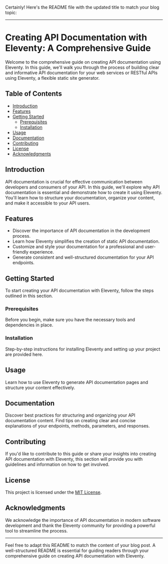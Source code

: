 Certainly! Here's the README file with the updated title to match your blog topic:

---

# Creating API Documentation with Eleventy: A Comprehensive Guide

Welcome to the comprehensive guide on creating API documentation using Eleventy. In this guide, we'll walk you through the process of building clear and informative API documentation for your web services or RESTful APIs using Eleventy, a flexible static site generator.

## Table of Contents

- [Introduction](#introduction)
- [Features](#features)
- [Getting Started](#getting-started)
    - [Prerequisites](#prerequisites)
    - [Installation](#installation)
- [Usage](#usage)
- [Documentation](#documentation)
- [Contributing](#contributing)
- [License](#license)
- [Acknowledgments](#acknowledgments)

## Introduction

API documentation is crucial for effective communication between developers and consumers of your API. In this guide, we'll explore why API documentation is essential and demonstrate how to create it using Eleventy. You'll learn how to structure your documentation, organize your content, and make it accessible to your API users.

## Features

- Discover the importance of API documentation in the development process.
- Learn how Eleventy simplifies the creation of static API documentation.
- Customize and style your documentation for a professional and user-friendly experience.
- Generate consistent and well-structured documentation for your API endpoints.

## Getting Started

To start creating your API documentation with Eleventy, follow the steps outlined in this section.

### Prerequisites

Before you begin, make sure you have the necessary tools and dependencies in place.

### Installation

Step-by-step instructions for installing Eleventy and setting up your project are provided here.

## Usage

Learn how to use Eleventy to generate API documentation pages and structure your content effectively.

## Documentation

Discover best practices for structuring and organizing your API documentation content. Find tips on creating clear and concise explanations of your endpoints, methods, parameters, and responses.

## Contributing

If you'd like to contribute to this guide or share your insights into creating API documentation with Eleventy, this section will provide you with guidelines and information on how to get involved.

## License

This project is licensed under the [MIT License](LICENSE.md).

## Acknowledgments

We acknowledge the importance of API documentation in modern software development and thank the Eleventy community for providing a powerful tool to streamline the process.

---

Feel free to adapt this README to match the content of your blog post. A well-structured README is essential for guiding readers through your comprehensive guide on creating API documentation with Eleventy.
